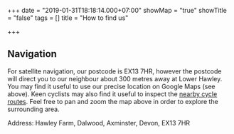 +++
date = "2019-01-31T18:18:14.000+07:00"
showMap = "true"
showTitle = "false"
tags = []
title = "How to find us"

+++
## Navigation

For satellite navigation, our postcode is EX13 7HR, however the postcode will direct you to our neighbour about 300 metres away at Lower Hawley. You may find it useful to use our precise location on Google Maps (see above). Keen cyclists may also find it useful to inspect the [nearby cycle routes](http://www.opencyclemap.org/?zoom=16&lat=50.80459&lon=-3.08909&layers=B00). Feel free to pan and zoom the map above in order to explore the surrounding area.

Address:
Hawley Farm, Dalwood, Axminster, Devon, EX13 7HR